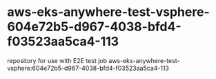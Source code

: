 # aws-eks-anywhere-test-vsphere-604e72b5-d967-4038-bfd4-f03523aa5ca4-113
repository for use with E2E test job aws-eks-anywhere-test-vsphere:604e72b5-d967-4038-bfd4-f03523aa5ca4-113
